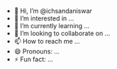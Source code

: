 - 👋 Hi, I’m @ichsandaniswar
- 👀 I’m interested in ...
- 🌱 I’m currently learning ...
- 💞️ I’m looking to collaborate on ...
- 📫 How to reach me ...
- 😄 Pronouns: ...
- ⚡ Fun fact: ...

<!---
ichsandaniswar/ichsandaniswar is a ✨ special ✨ repository because its `README.md` (this file) appears on your GitHub profile.
You can click the Preview link to take a look at your changes.
--->
